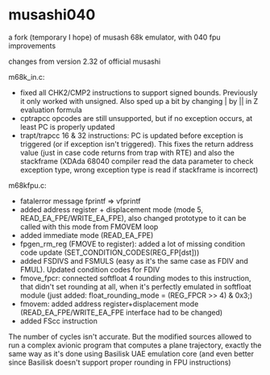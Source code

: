 # musashi040
a fork (temporary I hope) of musash 68k emulator, with 040 fpu improvements

changes from version 2.32 of official musashi

m68k_in.c:

- fixed all CHK2/CMP2 instructions to support signed bounds. Previously it only worked with unsigned. Also sped up a bit
  by changing | by || in Z evaluation formula
- cptrapcc opcodes are still unsupported, but if no exception occurs, at least PC is properly updated
- trapt/trapcc 16 & 32 instructions: PC is updated before exception is triggered (or if exception isn't triggered). This fixes the
  return address value (just in case code returns from trap with RTE) and also the stackframe (XDAda 68040 compiler
  read the data parameter to check exception type, wrong exception type is read if stackframe is incorrect)
  
m68kfpu.c:

- fatalerror message fprintf => vfprintf
- added address register + displacement mode (mode 5, READ_EA_FPE/WRITE_EA_FPE), also changed prototype to it can be called with this mode 
  from FMOVEM loop
- added immediate mode (READ_EA_FPE)
- fpgen_rm_reg (FMOVE to register): added a lot of missing condition code update (SET_CONDITION_CODES(REG_FP[dst]))
- added FSDIVS and FSMULS (easy as it's the same case as FDIV and FMUL). Updated condition codes for FDIV
- fmove_fpcr: connected softfloat 4 rounding modes to this instruction, that didn't set rounding at all, when it's
  perfectly emulated in softfloat module (just added:  float_rounding_mode = (REG_FPCR >> 4) & 0x3;)
- fmovem: added address register+displacement mode (READ_EA_FPE/WRITE_EA_FPE interface had to be changed)
- added FScc instruction

The number of cycles isn't accurate. But the modified sources allowed to run a complex avionic program that computes
a plane trajectory, exactly the same way as it's done using Basilisk UAE emulation core (and even better since Basilisk
doesn't support proper rounding in FPU instructions)
